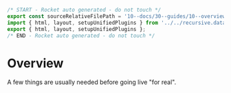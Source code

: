 ```js server
/* START - Rocket auto generated - do not touch */
export const sourceRelativeFilePath = '10--docs/30--guides/10--overview.rocket.md';
import { html, layout, setupUnifiedPlugins } from '../../recursive.data.js';
export { html, layout, setupUnifiedPlugins };
/* END - Rocket auto generated - do not touch */
```

# Overview

A few things are usually needed before going live "for real".
